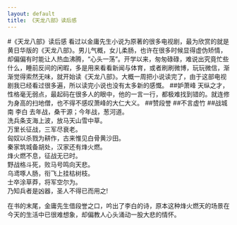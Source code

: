 ```yaml
---
layout: default
title: 《天龙八部》读后感
---
```

#《天龙八部》读后感
看过以金庸先生小说为原著的很多电视剧，最为欣赏的就是黄日华版的《天龙八部》。男儿气概，女儿柔肠，也许在很多时候显得虚伪矫情，却偏偏有时能让人热血沸腾，“心头一荡”。开学以来，匆匆碌碌，难说出究竟忙些什么，睡前反间的闲暇，多是用来看看新闻与体育，或者刷刷微博，玩玩微信，渐渐觉得索然无味，就开始读《天龙八部》。大概一周把小说读完了，由于这部电视剧我已经看过很多遍，所以读完小说也没有太多新的感慨。
##妒萧峰
天纵之才，性格毫无弱点，最起码在很多人的眼中，他的一言一行，都极难找到错的。就连修为身高的扫地僧，也不得不感叹萧峰的大仁大义。
##赞段誉
##不言虚竹
##战城南 李白
去年战，桑干源；今年战，葱河道。<br/>
洗兵条支海上波，放马天山雪中草。<br/>
万里长征战，三军尽衰老。<br/>
匈奴以杀戮为耕作，古来惟见白骨黄沙田。<br/>
秦家筑城备胡处，汉家还有烽火燃。<br/>
烽火燃不息，征战无已时。<br/>
野战格斗死，败马号鸣向天悲。<br/>
乌鸢啄人肠，衔飞上挂枯树枝。<br/>
士卒涂草莽，将军空尔为。<br/>
乃知兵者是凶器，圣人不得已而用之!

在书的末尾，金庸先生借段誉之口，吟出了李白的诗，原本这种烽火燃天的场景在今天的生活中已很难想象，却偏教人心头涌动一股大悲的情怀。
